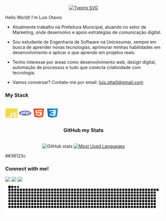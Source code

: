 <div align="center">
  <a href="https://git.io/typing-svg">
    <img src="https://readme-typing-svg.demolab.com?font=Fira+Code&weight=500&size=22&pause=1000&color=FF00F6&center=true&vCenter=true&random=false&width=524&lines=%E2%8A%B9+Hello!+Welcome+to+my+profile!+%CB%99%E1%B5%95%CB%99+%E2%8A%B9+" alt="Typing SVG">
  </a>
</div>


Hello World! I'm Luis Otavio

- Atualmente trabalho na Prefeitura Municipal, atuando no setor de Marketing, onde desenvolvo e apoio estratégias de comunicação digital.

- Sou estudante de Engenharia de Software na Unicesumar, sempre em busca de aprender novas tecnologias, aprimorar minhas habilidades em desenvolvimento e aplicar o que aprendo em projetos reais.

- Tenho interesse por áreas como desenvolvimento web, design digital, automação de processos e tudo que conecta criatividade com tecnologia.

- Vamos conversar? Contate-me por email: luis.otta0@gmail.com


<h3 align="left">My Stack </h3>

<div style="display: inline_block"><br>
 <img align="center" alt="Luis-Js" height="30" width="40" src="https://raw.githubusercontent.com/devicons/devicon/master/icons/javascript/javascript-plain.svg">
 <img align="center" alt="Luis-Ts" height="30" width="40" src="https://raw.githubusercontent.com/devicons/devicon/master/icons/php/php-plain.svg">
 <img align="center" alt="Luis-HTML" height="30" width="40" src="https://raw.githubusercontent.com/devicons/devicon/master/icons/html5/html5-original.svg">
 <img align="center" alt="Luis-CSS" height="30" width="40" src="https://raw.githubusercontent.com/devicons/devicon/master/icons/css3/css3-original.svg">
</div>

##

<div style="text-align: center;" align="center">
  <h3> GitHub my Stats </h3>
  <br>
  <img src="https://github-readme-stats-git-masterrstaa-rickstaa.vercel.app/api?username=LuisTNS&hide_title=true&show_icons=true&include_all_commits=false&count_private=true&line_height=25&hide=issues&bg_color=000&title_color=FF00F6&text_color=FFF&border_radius=3&border_color=F2F2F2&icon_color=FF00F6&theme=jolly" alt="GitHub stats">

  <a href="https://github.com/LuisTNS/github-readme-stats">
    <img src="https://github-readme-stats-git-masterrstaa-rickstaa.vercel.app/api/top-langs/?username=LuisTNS&line_height=10&card_width=290&layout=compact&hide_title=false&count_private=true&langs_count=4&show_icons=true&title_color=FF00F6&hide=html,scss,less&bg_color=000&text_color=8B8B8B&border_radius=3&border_color=561760&count_private=true" alt="Most Used Languages">
  </a>
</div>

##36123c

<img align="right" alt="" height="190px" src="./src/study.gif">

<h3 align="left">Connect with me!</h3>
<div> 
 <a href="https://instagram.com/luii_zin" target="_blank"><img src="https://img.shields.io/badge/-Instagram-%23E4405F?style=for-the-badge&logo=instagram&logoColor=white" target="_blank"></a>
 <a href = "mailto:luis.otta0@gmail.com"><img src="https://img.shields.io/badge/-Gmail-%23333?style=for-the-badge&logo=gmail&logoColor=white" target="_blank"></a>
 <a href="https://www.linkedin.com/in/luis-otaviostn" target="_blank"><img src="https://img.shields.io/badge/-LinkedIn-%230077B5?style=for-the-badge&logo=linkedin&logoColor=white" target="_blank"></a> 
 
</div>

<picture align="center">
  <source media="(prefers-color-scheme: dark)" srcset="https://raw.githubusercontent.com/LuisTNS/LuisTNS/output/github-contribution-grid-snake-dark.svg">
  <source media="(prefers-color-scheme: light)" srcset="https://raw.githubusercontent.com/LuisTNS/LuisTNS/output/github-contribution-grid-snake-dark.svg">
  <img align="center" alt="github contribution grid snake animation" src="https://raw.githubusercontent.com/LuisTNS/LuisTNS/output/github-contribution-grid-snake.svg">
</picture>

